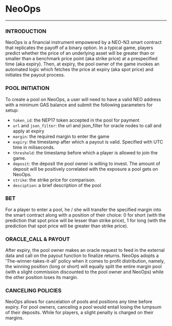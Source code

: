 # NeoOps
---
### INTRODUCTION
NeoOps is a financial instrument empowered by a NEO-N3 smart contract that replicates the payoff of a binary option. In a typical game, players predict whether the price of an underlying asset will be greater than or smaller than a benchmark price point (aka strike price) at a prespecified time (aka expiry). Then, at expiry, the pool owner of the game invokes an automated logic which fetches the price at expiry (aka spot price) and initiates the payout process.

### POOL INITIATION
To create a pool on NeoOps, a user will need to have a valid NEO address with a minimum GAS balance and submit the following parameters for setup:

* `token_id`: the NEP17 token accepted in the pool for payment
* `url` and `json_filter`: the url and json_filter for oracle nodes to call and apply at expiry
* `margin`: the required margin to enter the game
* `expiry`: the timestamp after which a payout is valid. Specified with UTC time in miliseconds.
* `threshold`: the timestamp before which a player is allowed to join the game.
* `deposit`: the deposit the pool owner is willing to invest. The amount of deposit will be positively correlated with the exposure a pool gets on NeoOps.
* `strike`: the strike price for comparison.
* `desciption`: a brief description of the pool

### BET
For a player to enter a pool, he / she will transfer the specified margin into the smart contract along with a position of their choice: 0 for short (with the prediction that spot price will be lesser than strike price), 1 for long (with the prediction that spot price will be greater than strike price).

### ORACLE_CALL & PAYOUT
After expiry, the pool owner makes an oracle request to feed in the external data and call on the payout function to finalize returns. NeoOps adopts a 'The-winner-takes-it-all' policy when it comes to profit distribution, namely, the winning position (long or short) will equally split the entire margin pool (with a slight commission discounted to the pool owner and NeoOps) while the other position loses its margin. 

### CANCELING POLICIES
NeoOps allows for cancelation of pools and positions any time before expiry. For pool owners, canceling a pool would entail losing the lumpsum of their deposits. While for players, a slight penalty is charged on their margins.
